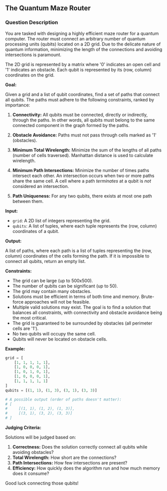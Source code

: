## The Quantum Maze Router

### Question Description

You are tasked with designing a highly efficient maze router for a quantum computer. The router must connect an arbitrary number of quantum processing units (qubits) located on a 2D grid.  Due to the delicate nature of quantum information, minimizing the length of the connections and avoiding intersections is paramount.

The 2D grid is represented by a matrix where '0' indicates an open cell and '1' indicates an obstacle. Each qubit is represented by its (row, column) coordinates on the grid.

**Goal:**

Given a grid and a list of qubit coordinates, find a set of paths that connect all qubits. The paths must adhere to the following constraints, ranked by importance:

1.  **Connectivity:** All qubits must be connected, directly or indirectly, through the paths. In other words, all qubits must belong to the same connected component in the graph formed by the paths.

2.  **Obstacle Avoidance:** Paths must not pass through cells marked as '1' (obstacles).

3.  **Minimum Total Wirelength:** Minimize the sum of the lengths of all paths (number of cells traversed).  Manhattan distance is used to calculate wirelength.

4.  **Minimum Path Intersections:** Minimize the number of times paths intersect each other.  An intersection occurs when two or more paths share the same cell.  A cell where a path *terminates* at a qubit is *not* considered an intersection.

5.  **Path Uniqueness:** For any two qubits, there exists at most one path between them.

**Input:**

*   `grid`: A 2D list of integers representing the grid.
*   `qubits`: A list of tuples, where each tuple represents the (row, column) coordinates of a qubit.

**Output:**

A list of paths, where each path is a list of tuples representing the (row, column) coordinates of the cells forming the path.  If it is impossible to connect all qubits, return an empty list.

**Constraints:**

*   The grid can be large (up to 500x500).
*   The number of qubits can be significant (up to 50).
*   The grid may contain many obstacles.
*   Solutions must be efficient in terms of both time and memory.  Brute-force approaches will not be feasible.
*   Multiple valid solutions may exist.  The goal is to find a solution that balances all constraints, with connectivity and obstacle avoidance being the most critical.
*   The grid is guaranteed to be surrounded by obstacles (all perimeter cells are '1').
*   No two qubits will occupy the same cell.
*   Qubits will never be located on obstacle cells.

**Example:**

```python
grid = [
    [1, 1, 1, 1, 1],
    [1, 0, 0, 0, 1],
    [1, 0, 1, 0, 1],
    [1, 0, 0, 0, 1],
    [1, 1, 1, 1, 1]
]
qubits = [(1, 1), (1, 3), (3, 1), (3, 3)]

# A possible output (order of paths doesn't matter):
# [
#     [(1, 1), (1, 2), (1, 3)],
#     [(3, 1), (3, 2), (3, 3)]
# ]
```

**Judging Criteria:**

Solutions will be judged based on:

1.  **Correctness:** Does the solution correctly connect all qubits while avoiding obstacles?
2.  **Total Wirelength:** How short are the connections?
3.  **Path Intersections:** How few intersections are present?
4.  **Efficiency:** How quickly does the algorithm run and how much memory does it consume?

Good luck connecting those qubits!
